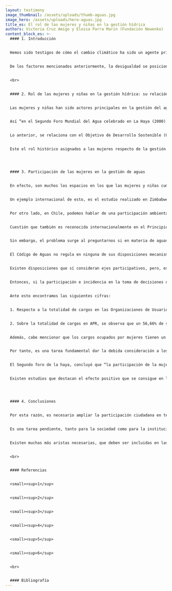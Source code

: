 ```yaml
---
layout: testimony
image_thumbnail: /assets/uploads/thumb-aguas.jpg
image_hero: /assets/uploads/hero-aguas.jpg
title_es: El rol de las mujeres y niñas en la gestión hídrica
authors: Victoria Cruz Amigo y Eloisa Parra Marin (Fundación Newenko)
content_block_es: >-
  #### 1. Introducción


  Hemos sido testigos de cómo el cambio climático ha sido un agente principal en las sequías a nivel mundial, pero éste no ha sido el único factor decisivo en la crisis hídrica, puesto que también inciden una acelerada urbanización, el creciente desarrollo económico y la desigualdad, entre otras causas.<sup>1</sup>


  De los factores mencionados anteriormente, la desigualdad se posiciona en un rol fundamental que evidencia las problemáticas del acceso al agua y saneamiento, y que afecta especialmente a las comunidades rurales, a sectores socioeconómicos vulnerables e incrementa las brechas de género. <em>La problemática en torno a la disponibilidad de los recursos hídricos se acentúa en mujeres y niñas en situación de pobreza, que se ven expuestas a las desigualdades de acceso, saneamiento e higiene<sup>2</sup>.<em> En consecuencia “las normas, costumbres y prácticas de género no permiten a las mujeres participar, contribuir ni beneficiarse de la gestión de los recursos hídricos”<sup>3</sup>.


  <br>


  #### 2. Rol de las mujeres y niñas en la gestión hídrica: su relación con los DESCA


  Las mujeres y niñas han sido actores principales en la gestión del agua dentro de sus hogares y comunidades, ejerciendo y soportando la carga de las tareas domésticas y de cuidado que se vinculan con el agua, posicionándolas en una situación de vulnerabilidad desde una perspectiva de género. 


  Así “en el Segundo Foro Mundial del Agua celebrado en La Haya (2000) se reconoció que las mujeres, además de ser los usuarios principales del “agua doméstica”, utilizaban el agua en su papel fundamental de producción de alimentos” 


  Lo anterior, se relaciona con el Objetivo de Desarrollo Sostenible (ODS) propuesto por la Organización de Naciones Unidas, correspondientes al número 3 “salud y bienestar” y a la desigualdad hídrica, puesto que el PNUD indicó que, “más de 1,6 mil millones de personas viven en ambientes frágiles donde las crisis prolongadas, combinadas con servicios sanitarios precarios, presentan un desafío significativo para la salud global”. Esto implica que las mujeres y niñas que se desarrollan en este entorno y que, además, tienen la carga de gestionar el agua. 


  Este el rol histórico asignados a las mujeres respecto de la gestión hídrica en sus hogares, implica una afectación y menoscabo a los DESCA, toda vez que constituye un impedimento para que las mujeres puedan desarrollarse de forma plena y ejercer sus derechos, tales como el acceso a la educación, a la salud, a la seguridad social y alimentario; y, principalmente, a la participación en las organizaciones relacionadas con la gestión hídrica.




  #### 3. Participación de las mujeres en la gestión de aguas


  En efecto, son muchos los espacios en los que las mujeres y niñas cumplen con el rol de gestión de las aguas, pero, se debe tener cuidado al analizar estos hechos, pues, si bien existe una gestión, esta se enmarca fuera de una participación e incidencia en la toma de decisiones en torno a las aguas. 


  Un ejemplo internacional de esto, es el estudio realizado en Zimbabwe donde se reconocía en la comunidad que las mujeres debían tener un rol más importante en la ordenación de los recursos hídricos, integrando así los comités que se encargaban de los pozos, pero a pesar de esto, aquellas mujeres que eran pobres, son las que menos probabilidades tenían de ser elegidas en los cargos de los comités de pozos o de desarrollo de sus propias aldeas. Siendo las mujeres las que menos probabilidades tienen de participar en las decisiones colectivas con incidencia en la gestión hídrica (Cleaver, F., 1998, p.5) 


  Por otro lado, en Chile, podemos hablar de una participación ambiental ciudadana, según el Ministerio del Medio Ambiente, esta es “el involucramiento activo de la ciudadanía en los procesos de toma de decisiones públicas que tienen repercusión en sus vidas, son las formas específicas en que las personas, las organizaciones sociales y movimientos pueden ser parte e incidir en los procesos de gestión pública vinculados al medio ambiente”. 


  Cuestión que también es reconocida internacionalmente en el Principio 10 de la Declaración de Río de Janeiro, reconociendo la triple dimensionalidad del derecho de participación: 1. Participación ciudadana, 2. Acceso a la información y 3. Acceso a la justicia. 


  Sin embargo, el problema surge al preguntarnos si en materia de aguas, es posible hablar de una participación ambiental ciudadana en los mismos términos, pero en el sistema actual de derecho de aguas, la participación no es el foco principal de la normativa de nuestro país. Por tanto, no existe contenido expreso de la participación ambiental en relación a las aguas. 


  El Código de Aguas no regula en ninguna de sus disposiciones mecanismos de participación ciudadana, para la gestión de recursos hídricos de manera directa, no existe en este sentido consultas o audiencias públicas, representación en consejos y comités, etc. 


  Existen disposiciones que sí consideran ejes participativos, pero, estos espacios participativos se limitan a quiénes son dueños de un Derecho de Aprovechamiento de Aguas (DAA) o a quiénes les interesa constituir un DAA. 


  Entonces, si la participación e incidencia en la toma de decisiones de la gestión hídrica se encuentra limitada a quienes son titulares de DAA, o son parte de las directivas de las APR y OUAS, la pregunta se encamina a cuál es el porcentaje de mujeres representantes en estos espacios. 


  Ante esto encontramos las siguientes cifras: 


  1. Respecto a la totalidad de cargos en las Organizaciones de Usuarios de Aguas en Chile, un 84,95% de sus cargos corresponden a integrantes varones, sólo un 12,41% de sus miembros son mujeres y el resto 2,64% corresponde a entidades jurídicas. 


  2. Sobre la totalidad de cargos en APR, se observa que un 56,66% de sus miembros son hombres y el 43,34% son mujeres.4 


  Además, cabe mencionar que los cargos ocupados por mujeres tienen un principal desarrollo en labores de secretariado o gestión administrativa, entre otros. 


  Por tanto, es una tarea fundamental dar la debida consideración a los datos de las posiciones, pues queda demostrado que la falta de validación estadística de la importancia del género como categoría clave de diferencia para el acceso al agua y la experiencia es un resultado importante”. (Harris et al., 2017, p.572) 


  El Segundo foro de la haya, concluyó que “la participación de la mujer mejoraría el sistema de gestión. Como las mujeres soportan la parte principal de la carga de la mala gestión, se las podría potenciar con una participación mayor y más eficaz”5, y esta es justamente una problemática evidenciada en el ODS número 5, correspondiente a la “igualdad de género”. Así, una de las metas de este objetivo consiste en “Asegurar la participación plena y efectiva de las mujeres y la igualdad de oportunidades de liderazgo a todos los niveles decisorios en la vida política, económica y pública” (PNUD). 


  Existen estudios que destacan el efecto positivo que se consigue en los proyectos cuando se adoptan planteamientos basados en la participación y que tengan en cuenta las cuestiones de género. Es más probable que las instalaciones sean técnicamente apropiadas, estén convenientemente situadas y se utilicen y mantengan de forma adecuada cuando se consulta tanto a las mujeres como a los hombres”6.




  #### 4. Conclusiones 


  Por esta razón, es necesario ampliar la participación ciudadana en temas hídricos a todas las personas, pero particularmente a las mujeres, por ser quienes históricamente han tenido la carga de gestionar el agua en sus hogares, al margen del sistema de derecho de aguas de nuestro país. 


  Es una tarea pendiente, tanto para la sociedad como para la institucionalidad, actualizar la normativa existente, otorgando, en primer lugar, un reconocimiento a la participación ciudadana en relación a las aguas, no alejada, de la participación ambiental, sino más bien, de forma armónica. En segundo lugar, debe acompañarse de una especial consideración a la participación de las mujeres, e inclusive, de las niñas e infancias, tomando en cuenta el rol que desempeñan día a día, en todos los espacios, de la gestión hídrica. Finalmente, entregar una protección a esta participación, de manera vinculante e informada, que sea capaz de asegurar una incidencia en materia hídrica. 


  Existen muchas más aristas necesarias, que deben ser incluidas en las materias de participación y gestión del agua, en relación a la perspectiva de género, pero las discusiones que se cuestionan estos temas constituyen un primer avance hacia una gestión hídrica participativa, vinculante y equitativa. 


  <br>


  #### Referencias


  <small><sup>1</sup>


  <small><sup>2</sup>


  <small><sup>3</sup>


  <small><sup>4</sup>


  <small><sup>5</sup>


  <small><sup>6</sup>


  <br>


  #### Bibliografía
---
```

